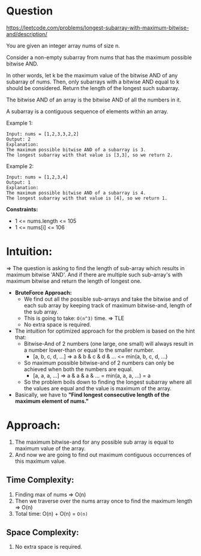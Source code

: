 # Question
https://leetcode.com/problems/longest-subarray-with-maximum-bitwise-and/description/

You are given an integer array nums of size n.

Consider a non-empty subarray from nums that has the maximum possible bitwise AND.

In other words, let k be the maximum value of the bitwise AND of any subarray of nums. Then, only subarrays with a bitwise AND equal to k should be considered.
Return the length of the longest such subarray.

The bitwise AND of an array is the bitwise AND of all the numbers in it.

A subarray is a contiguous sequence of elements within an array.

Example 1:
```
Input: nums = [1,2,3,3,2,2]
Output: 2
Explanation:
The maximum possible bitwise AND of a subarray is 3.
The longest subarray with that value is [3,3], so we return 2.
```

Example 2:
```
Input: nums = [1,2,3,4]
Output: 1
Explanation:
The maximum possible bitwise AND of a subarray is 4.
The longest subarray with that value is [4], so we return 1.
```

**Constraints:**

- 1 <= nums.length <= 105
- 1 <= nums[i] <= 106

# Intuition:

=> The question is asking to find the length of sub-array which results in maximum bitwise 'AND'. And if there are 
multiple such sub-array's with maximum bitwise and return the length of longest one.

- **BruteForce Approach:**
  - We find out all the possible sub-arrays and take the bitwise and of each sub array by keeping track of 
  maximum bitwise-and, length of the sub array.
  - This is going to take: `O(n^3)` time. => TLE
  - No extra space is required.
- The intuition for optimized approach for the problem is based on the hint that: 
  - Bitwise-And of 2 numbers (one large, one small) will always result in a number lower-than or equal to the smaller number.
    - [a, b, c, d, ...] => a & b & c & d & ... <= min(a, b, c, d, ...)
  - So maximum possible bitwise-and of 2 numbers can only be achieved when both the numbers are equal.
    - [a, a, a, ...] => a & a & a & ... = min(a, a, a, ...) = a
  - So the problem boils down to finding the longest subarray where all the values are equal and the value is maximum of the array.
- Basically, we have to **"Find longest consecutive length of the maximum element of nums."**

# Approach:

1. The maximum bitwise-and for any possible sub array is equal to maximum value of the array.
2. And now we are going to find out maximum contiguous occurrences of this maximum value.

## Time Complexity:

1. Finding max of nums => O(n)
2. Then we traverse over the nums array once to find the maximum length => O(n)
3. Total time: O(n) + O(n) = `O(n)`

## Space Complexity:

1. No extra space is required.
